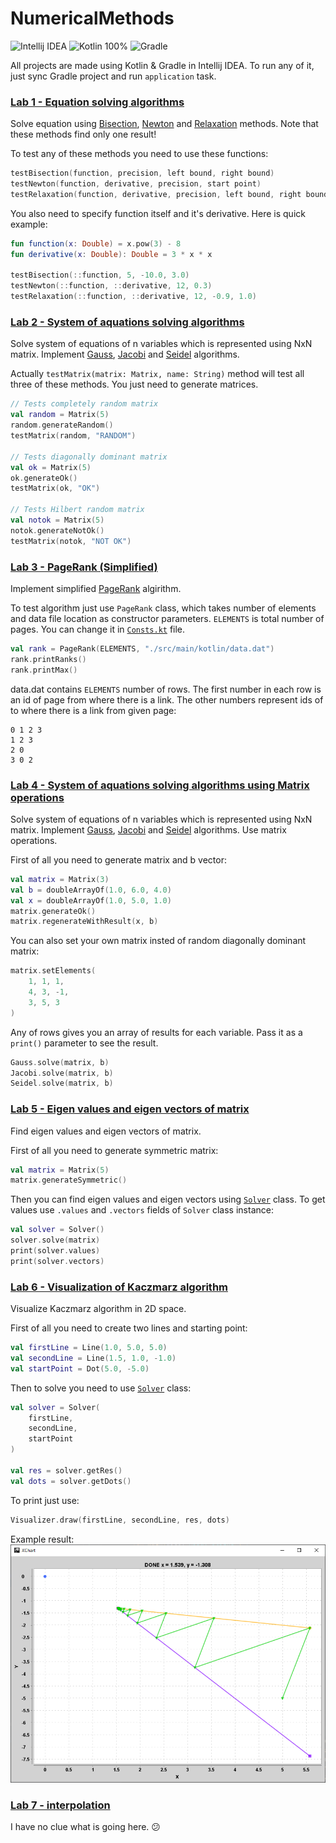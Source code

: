 # NumericalMethods
![Intellij IDEA](https://img.shields.io/badge/Intellij_IDEA-2019.3-fe305e?style=flat&logo=intellij%20idea)
![Kotlin 100%](https://img.shields.io/badge/Kotlin-100%25-f18e33?style=flat&logo=kotlin&logoColor=white)
![Gradle](https://img.shields.io/badge/gradle-5.2.1-%2302303A?style=flat&logo=gradle)

All projects are made using Kotlin & Gradle in Intellij IDEA. To run any of it, just sync Gradle project and run `application` task.

### [Lab 1 - Equation solving algorithms](Lab%201)
Solve equation using [Bisection](Lab%201/src/main/kotlin/Bisection.kt), [Newton](Lab%201/src/main/kotlin/Newton.kt) and [Relaxation](Lab%201/src/main/kotlin/Relaxation.kt) methods. Note that these methods find only one result!

To test any of these methods you need to use these functions:

```kotlin
testBisection(function, precision, left bound, right bound)
testNewton(function, derivative, precision, start point)
testRelaxation(function, derivative, precision, left bound, right bound)
```

You also need to specify function itself and it's derivative. Here is quick example:

```kotlin
fun function(x: Double) = x.pow(3) - 8
fun derivative(x: Double): Double = 3 * x * x

testBisection(::function, 5, -10.0, 3.0)
testNewton(::function, ::derivative, 12, 0.3)
testRelaxation(::function, ::derivative, 12, -0.9, 1.0)
```

### [Lab 2 - System of aquations solving algorithms](Lab%202)
Solve system of equations of n variables which is represented using NxN matrix. Implement [Gauss](Lab%202/src/main/kotlin/Gauss.kt), [Jacobi](Lab%202/src/main/kotlin/Jacobi.kt) and [Seidel](Lab%202/src/main/kotlin/Seidel.kt) algorithms.

Actually `testMatrix(matrix: Matrix, name: String)` method will test all three of these methods. You just need to generate matrices.

```kotlin
// Tests completely random matrix
val random = Matrix(5)
random.generateRandom()
testMatrix(random, "RANDOM")

// Tests diagonally dominant matrix
val ok = Matrix(5)
ok.generateOk()
testMatrix(ok, "OK")

// Tests Hilbert random matrix
val notok = Matrix(5)
notok.generateNotOk()
testMatrix(notok, "NOT OK")
```

### [Lab 3 - PageRank (Simplified)](Lab%203)
Implement simplified [PageRank](Lab%203/src/main/kotlin/PageRank.kt) algirithm.

To test algorithm just use `PageRank` class, which takes number of elements and data file location as constructor parameters. `ELEMENTS` is total number of pages. You can change it in  [`Consts.kt`](Lab%203/src/main/kotlin/Consts.kt) file.

```kotlin
val rank = PageRank(ELEMENTS, "./src/main/kotlin/data.dat")
rank.printRanks()
rank.printMax()
```

data.dat contains `ELEMENTS` number of rows. The first number in each row is an id of page from where there is a link. The other numbers represent ids of to where there is a link from given page:
```
0 1 2 3
1 2 3
2 0
3 0 2
```

### [Lab 4 - System of aquations solving algorithms using Matrix operations](Lab%204)
Solve system of equations of n variables which is represented using NxN matrix. Implement [Gauss](Lab%204/src/main/kotlin/Gauss.kt), [Jacobi](Lab%204/src/main/kotlin/Jacobi.kt) and [Seidel](Lab%204/src/main/kotlin/Seidel.kt) algorithms. Use matrix operations.

First of all you need to generate matrix and b vector:

```kotlin
val matrix = Matrix(3)
val b = doubleArrayOf(1.0, 6.0, 4.0)
val x = doubleArrayOf(1.0, 5.0, 1.0)
matrix.generateOk()
matrix.regenerateWithResult(x, b)
```

You can also set your own matrix insted of random diagonally dominant matrix:

```kotlin
matrix.setElements(
    1, 1, 1,
    4, 3, -1,
    3, 5, 3
)
```

Any of rows gives you an array of results for each variable. Pass it as a `print()` parameter to see the result.

```kotlin
Gauss.solve(matrix, b)
Jacobi.solve(matrix, b)
Seidel.solve(matrix, b)
```

### [Lab 5 - Eigen values and eigen vectors of matrix](Lab%205)
Find eigen values and eigen vectors of matrix.

First of all you need to generate symmetric matrix:

```kotlin
val matrix = Matrix(5)
matrix.generateSymmetric()
```

Then you can find eigen values and eigen vectors using [`Solver`](Lab%205/src/main/kotlin/Solver.kt) class. To get values use `.values` and `.vectors` fields of `Solver` class instance:

```kotlin
val solver = Solver()
solver.solve(matrix)
print(solver.values)
print(solver.vectors)
```

### [Lab 6 - Visualization of Kaczmarz algorithm](Lab%206)
Visualize Kaczmarz algorithm in 2D space.

First of all you need to create two lines and starting point:

```kotlin
val firstLine = Line(1.0, 5.0, 5.0)
val secondLine = Line(1.5, 1.0, -1.0)
val startPoint = Dot(5.0, -5.0)
```

Then to solve you need to use [`Solver`](Lab%206/src/main/kotlin/Solver.kt) class:

```kotlin
val solver = Solver(
    firstLine,
    secondLine,
    startPoint
)

val res = solver.getRes()
val dots = solver.getDots()
```

To print just use:

```kotlin
Visualizer.draw(firstLine, secondLine, res, dots)
```

Example result:
![Example](Lab%206/example.png)

### [Lab 7 - interpolation](Lab%207)
I have no clue what is going here. :confused: